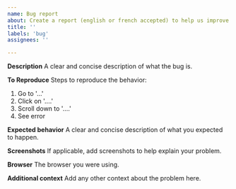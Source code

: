 ```yaml
---
name: Bug report
about: Create a report (english or french accepted) to help us improve
title: ''
labels: 'bug'
assignees: ''

---
```


**Description**
A clear and concise description of what the bug is.

**To Reproduce**
Steps to reproduce the behavior:
1. Go to '...'
2. Click on '....'
3. Scroll down to '....'
4. See error

**Expected behavior**
A clear and concise description of what you expected to happen.

**Screenshots**
If applicable, add screenshots to help explain your problem.

**Browser**
The browser you were using.

**Additional context**
Add any other context about the problem here.
